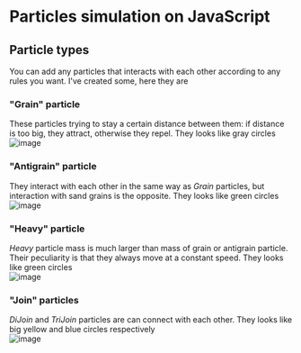 # Particles simulation on JavaScript  
## Particle types  
You can add any particles that interacts with each other according to any rules you want. I've created some, here they are  
### "Grain" particle
These particles trying to stay a certain distance between them: if distance is too big, they attract, otherwise they repel. They looks like gray circles  
![image](https://user-images.githubusercontent.com/88852731/160925443-58b45c29-dbba-406d-8bc3-464272a9fdb6.png)
### "Antigrain" particle
They interact with each other in the same way as *Grain* particles, but interaction with sand grains is the opposite. They looks like green circles  
![image](https://user-images.githubusercontent.com/88852731/160925937-bfc90b22-1e94-48d0-bc13-bb7f4f6c1dbb.png)
### "Heavy" particle
*Heavy* particle mass is much larger than mass of grain or antigrain particle. Their peculiarity is that they always move at a constant speed. They looks like green circles  
![image](https://user-images.githubusercontent.com/88852731/160926767-d05b8f7d-20d2-4c7f-891b-c35f392cd194.png)
### "Join" particles  
*DiJoin* and *TriJoin* particles are can connect with each other. They looks like big yellow and blue circles respectively  
![image](https://user-images.githubusercontent.com/88852731/160927462-0d53f7dd-8ac9-449f-ac2c-bf3233d4b94e.png)
